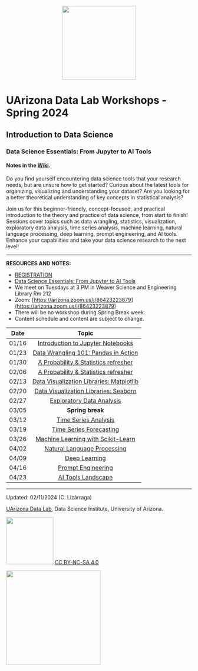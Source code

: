 
<p style="text-align:center;">
<img src="https://github.com/clizarraga-UAD7/DataScienceLab/blob/main/images/UADLSquareLogo.png?raw=true" width=200>
</p>

# UArizona Data Lab Workshops - Spring 2024

## Introduction to Data Science

### Data Science Essentials: From Jupyter to AI Tools

#### Notes in the [Wiki](https://github.com/ua-datalab/Workshops/wiki).

Do you find yourself encountering data science tools that your research needs, but are unsure how to get started? Curious about the latest tools for organizing, visualizing and understanding your dataset? Are you looking for a better theoretical understanding of key concepts in statistical analysis? 

Join us for this beginner-friendly, concept-focused, and practical introduction to the theory and practice of data science, from start to finish! Sessions cover topics such as data wrangling, statistics, visualization, exploratory data analysis, time series analysis, machine learning, natural language processing, deep learning, prompt engineering, and AI tools. 
Enhance your capabilities and take your data science research to the next level!

***

**RESOURCES AND NOTES:**

* [REGISTRATION](https://uarizona.co1.qualtrics.com/jfe/form/SV_9TDHtSJnP6d32gS)
* [Data Science Essentials: From Jupyter to AI Tools](https://github.com/ua-datalab/Workshops)
* We meet on Tuesdays at 3 PM in Weaver Science and Engineering Library Rm 212
* Zoom: [https://arizona.zoom.us/j/86423223879](https://arizona.zoom.us/j/86423223879)
* There will be no workshop during Spring Break week.
* Content schedule and content are subject to change. 

 
| Date |  Topic | 
| :--: | :--: | 
| 01/16 |  [Introduction to Jupyter Notebooks](https://github.com/ua-datalab/Workshops/tree/main/Jupyter_Notebooks) | 
| 01/23 | [Data Wrangling 101: Pandas in Action](https://github.com/ua-datalab/Workshops/tree/main/Data_Wrangling_101_Pandas_in_Action) | 
| 01/30 | [A Probability & Statistics refresher](https://github.com/ua-datalab/Workshops/tree/main/Statistical_Inference) |
| 02/06 | [A Probability & Statistics refresher](https://github.com/ua-datalab/Workshops/tree/main/Statistical_Inference) | 
| 02/13 |  [Data Visualization Libraries: Matplotlib](https://github.com/ua-datalab/Workshops/tree/main/Data_Visualization_Libraries_in_Python) | 
| 02/20 | [Data Visualization Libraries: Seaborn](https://github.com/ua-datalab/Workshops/tree/main/Data_Visualization_Libraries_in_Python) | 
| 02/27 | [Exploratory Data Analysis](https://github.com/ua-datalab/Workshops/tree/main/Exploratory_Data_Analysis) | 
| 03/05 |   **Spring break** | 
| 03/12 |   [Time Series Analysis](https://github.com/ua-datalab/Workshops/tree/main/Time_Series_Forecasting) | 
| 03/19 |  [Time Series Forecasting](https://github.com/ua-datalab/Workshops/tree/main/Time_Series_Forecasting) | 
| 03/26 | [Machine Learning with Scikit-Learn](https://github.com/ua-datalab/Workshops/tree/main/Machine_Learning_Basics_Scikit_learn_Unveiled) | 
| 04/02 | [Natural Language Processing](https://github.com/ua-datalab/Workshops/tree/main/Natural_Language_Processing_Text_Mining_and_Sentiment_Analysis) | 
| 04/09 |   [Deep Learning](https://github.com/ua-datalab/Workshops/tree/main/Deep_Dive_Into_Deep_Learning) | 
| 04/16 |   [Prompt Engineering](https://github.com/ua-datalab/Workshops/wiki/Prompt-Engineering-Basics) | 
| 04/23 |   [AI Tools Landscape](https://github.com/ua-datalab/Workshops/wiki/AI-Tools-Landscape) | 

***

Updated: 02/11/2024 (C. Lizárraga)

[UArizona Data Lab](https://www.datascience.arizona.edu/education/uarizona-data-lab), Data Science Institute, University of Arizona.

<img src="https://mirrors.creativecommons.org/presskit/buttons/88x31/png/by-nc-sa.png" width="128">  [CC BY-NC-SA 4.0](https://creativecommons.org/licenses/by-nc-sa/4.0/)

[<img src="https://datascience.arizona.edu/sites/default/files/Data%20Science%20Institute_Webheader%20%281%29.svg" width="256">](https://datascience.arizona.edu)

